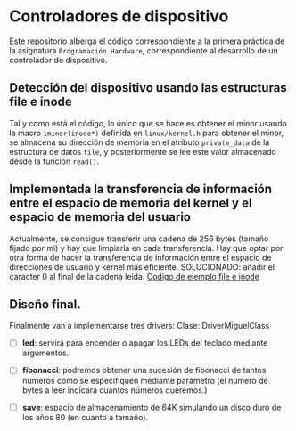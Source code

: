 # Controladores de dispositivo
Este repositorio alberga el código correspondiente a la primera práctica de la asignatura `Programación Hardware`, correspondiente al desarrollo de un controlador de dispositivo.
## Detección del dispositivo usando las estructuras file e inode
Tal y como está el código, lo único que se hace es obtener el minor usando la macro `iminor(inode*)` definida en `linux/kernel.h` para obtener el minor, se almacena su dirección de memoria en el atributo `private_data` de la estructura de datos `file`, y posteriormente se lee este valor almacenado desde la función `read()`.
## Implementada la transferencia de información entre el espacio de memoria del kernel y el espacio de memoria del usuario
Actualmente, se consigue transferir una cadena de 256 bytes (tamaño fijado por mi) y hay que limpiarla en cada transferencia. Hay que optar por otra forma de hacer la transferencia de información entre el espacio de direcciones de usuario y kernel más eficiente. SOLUCIONADO: añadir el caracter 0 al final de la cadena leída.
[Codigo de ejemplo file e inode](https://www.oreilly.com/library/view/linux-device-drivers/0596005903/ch03.html)
## Diseño final.
Finalmente van a implementarse tres drivers: 
Clase: DriverMiguelClass

- [ ] **led**: servirá para encender o apagar los LEDs del teclado mediante argumentos. <br/>
- [ ] **fibonacci**: podremos obtener una sucesión de fibonacci de tantos números como se especifiquen mediante parámetro (el número de bytes a leer indicará cuantos números queremos.)
- [ ] **save**: espacio de almacenamiento de 64K simulando un disco duro de los años 80 (en cuanto a tamaño).

